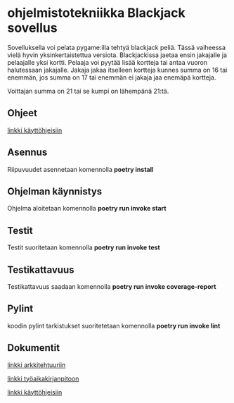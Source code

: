 # ohjelmistotekniikka Blackjack sovellus

Sovelluksella voi pelata pygame:illa tehtyä blackjack peliä.  Tässä vaiheessa vielä hyvin yksinkertaistettua versiota.  Blackjackissa jaetaa ensin jakajalle ja pelaajalle yksi kortti. Pelaaja voi pyytää lisää kortteja tai antaa vuoron halutessaan jakajalle.  Jakaja jakaa itselleen kortteja kunnes summa on 16 tai enemmän, jos summa on 17 tai enemmän ei jakaja jaa enemäpä kortteja.

Voittajan summa on 21 tai se kumpi on lähempänä 21:tä.

## Ohjeet 

[linkki käyttöhjeisiin](https://github.com/juhani-dev/ot-harjoitustyo2021/blob/master/dokumentaatio/käyttöohje.md)



## Asennus

 Riipuvuudet asennetaan komennolla **poetry install**

## Ohjelman käynnistys

 Ohjelma aloitetaan komennolla **poetry run invoke start**

## Testit

 Testit suoritetaan komennolla **poetry run invoke test**

## Testikattavuus

 Testikattavuus saadaan komennolla **poetry run invoke coverage-report**

## Pylint

 koodin pylint tarkistukset suoritetetaan komennolla **poetry run invoke lint**

## Dokumentit


[linkki arkkitehtuuriin](https://github.com/juhani-dev/ot-harjoitustyo2021/blob/master/dokumentaatio/arkkitehtuuri.md) 


[linkki työaikakirjanpitoon](https://github.com/juhani-dev/ot-harjoitustyo2021/blob/master/dokumentaatio/työaikakirjanpito.md)

[linkki käyttöhjeisiin](https://github.com/juhani-dev/ot-harjoitustyo2021/blob/master/dokumentaatio/käyttöohje.md)
